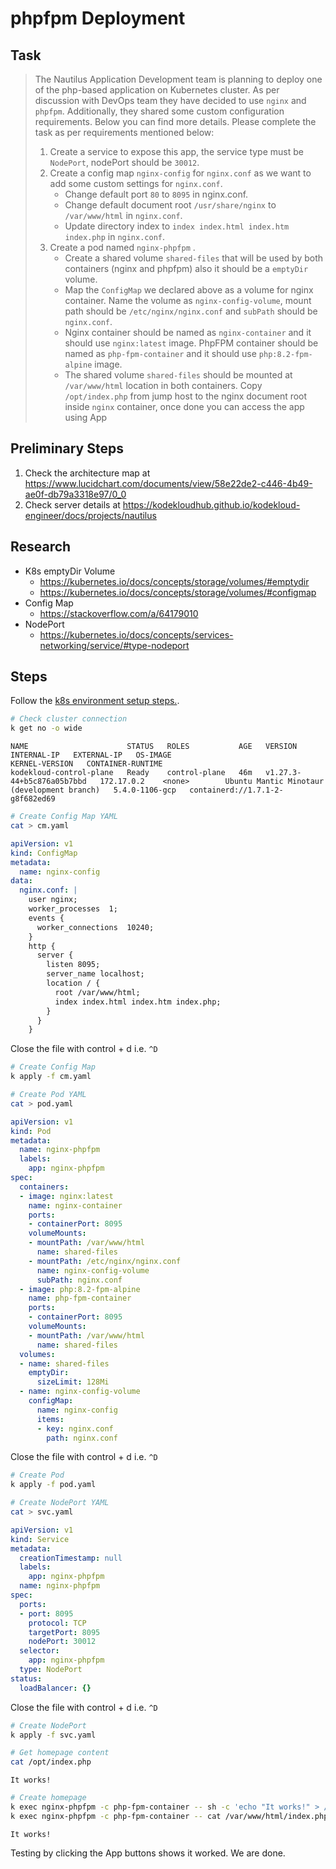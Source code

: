 # phpfpm Deployment

## Task

> The Nautilus Application Development team is planning to deploy one of the php-based application on Kubernetes cluster. As per discussion with DevOps team they have decided to use `nginx` and `phpfpm`. Additionally, they shared some custom configuration requirements. Below you can find more details. Please complete the task as per requirements mentioned below:
> 1. Create a service to expose this app, the service type must be `NodePort`, nodePort should be `30012`.
> 2. Create a config map `nginx-config` for `nginx.conf` as we want to add some custom settings for `nginx.conf`.
>     * Change default port `80` to `8095` in nginx.conf.
>     * Change default document root `/usr/share/nginx` to `/var/www/html` in `nginx.conf`.
>     * Update directory index to `index index.html index.htm index.php` in `nginx.conf`.
> 3. Create a pod named `nginx-phpfpm` .
>     * Create a shared volume `shared-files` that will be used by both containers (nginx and phpfpm) also it should be a `emptyDir` volume.
>     * Map the `ConfigMap` we declared above as a volume for nginx container. Name the volume as `nginx-config-volume`, mount path should be `/etc/nginx/nginx.conf` and `subPath` should be `nginx.conf`.
>     * Nginx container should be named as `nginx-container` and it should use `nginx:latest` image. PhpFPM container should be named as `php-fpm-container` and it should use `php:8.2-fpm-alpine` image.
>     * The shared volume `shared-files` should be mounted at `/var/www/html` location in both containers. Copy `/opt/index.php` from jump host to the nginx document root inside `nginx` container, once done you can access the app using App

## Preliminary Steps

1. Check the architecture map at <https://www.lucidchart.com/documents/view/58e22de2-c446-4b49-ae0f-db79a3318e97/0_0>
2. Check server details at <https://kodekloudhub.github.io/kodekloud-engineer/docs/projects/nautilus>

## Research

* K8s emptyDir Volume
  * https://kubernetes.io/docs/concepts/storage/volumes/#emptydir
  * https://kubernetes.io/docs/concepts/storage/volumes/#configmap
* Config Map
  * https://stackoverflow.com/a/64179010
* NodePort
  * https://kubernetes.io/docs/concepts/services-networking/service/#type-nodeport

## Steps

Follow the [k8s environment setup steps.](setup-k8s-env.md).

```bash
# Check cluster connection
k get no -o wide
```

```
NAME                      STATUS   ROLES           AGE   VERSION                     INTERNAL-IP   EXTERNAL-IP   OS-IMAGE                                      KERNEL-VERSION   CONTAINER-RUNTIME
kodekloud-control-plane   Ready    control-plane   46m   v1.27.3-44+b5c876a05b7bbd   172.17.0.2    <none>        Ubuntu Mantic Minotaur (development branch)   5.4.0-1106-gcp   containerd://1.7.1-2-g8f682ed69
```

```bash
# Create Config Map YAML
cat > cm.yaml
```

```yaml
apiVersion: v1
kind: ConfigMap
metadata:
  name: nginx-config
data:
  nginx.conf: |
    user nginx;
    worker_processes  1;
    events {
      worker_connections  10240;
    }
    http {
      server {
        listen 8095;
        server_name localhost;
        location / {
          root /var/www/html;
          index index.html index.htm index.php;
        }
      }
    }
```

Close the file with control + d i.e. `^D`

```bash
# Create Config Map
k apply -f cm.yaml

# Create Pod YAML
cat > pod.yaml
```

```yaml
apiVersion: v1
kind: Pod
metadata:
  name: nginx-phpfpm
  labels:
    app: nginx-phpfpm
spec:
  containers:
  - image: nginx:latest
    name: nginx-container
    ports:
    - containerPort: 8095
    volumeMounts:
    - mountPath: /var/www/html
      name: shared-files
    - mountPath: /etc/nginx/nginx.conf
      name: nginx-config-volume
      subPath: nginx.conf
  - image: php:8.2-fpm-alpine
    name: php-fpm-container
    ports:
    - containerPort: 8095
    volumeMounts:
    - mountPath: /var/www/html
      name: shared-files
  volumes:
  - name: shared-files
    emptyDir:
      sizeLimit: 128Mi
  - name: nginx-config-volume
    configMap:
      name: nginx-config
      items:
      - key: nginx.conf
        path: nginx.conf
```

Close the file with control + d i.e. `^D`


```bash
# Create Pod
k apply -f pod.yaml

# Create NodePort YAML
cat > svc.yaml
```

```yaml
apiVersion: v1
kind: Service
metadata:
  creationTimestamp: null
  labels:
    app: nginx-phpfpm
  name: nginx-phpfpm
spec:
  ports:
  - port: 8095
    protocol: TCP
    targetPort: 8095
    nodePort: 30012
  selector:
    app: nginx-phpfpm
  type: NodePort
status:
  loadBalancer: {}
```

Close the file with control + d i.e. `^D`

```bash
# Create NodePort
k apply -f svc.yaml

# Get homepage content
cat /opt/index.php
```

```
It works!
```

```bash
# Create homepage
k exec nginx-phpfpm -c php-fpm-container -- sh -c 'echo "It works!" > /var/www/html/index.php'
k exec nginx-phpfpm -c php-fpm-container -- cat /var/www/html/index.php
```

```
It works!
```

Testing by clicking the App buttons shows it worked. We are done.
